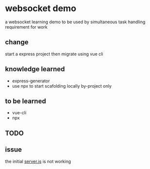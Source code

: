 # websocket demo

a websocket learning demo to be used by simultaneous task handling requirement for work

## change 

start a express project then migrate using vue cli


## knowledge learned

- express-generator
- use npx to start scafolding locally by-project only

## to be learned

- vue-cli
- npx 




## TODO

## issue

the initial [server.js](https://javascript.info/article/websocket/demo/server.js) is not working
